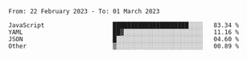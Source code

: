 <!--START_SECTION:waka-->

```text
From: 22 February 2023 - To: 01 March 2023

JavaScript                   █████████████████████░░░░   83.34 %
YAML                         ██▓░░░░░░░░░░░░░░░░░░░░░░   11.16 %
JSON                         █░░░░░░░░░░░░░░░░░░░░░░░░   04.60 %
Other                        ▒░░░░░░░░░░░░░░░░░░░░░░░░   00.89 %
```

<!--END_SECTION:waka-->
